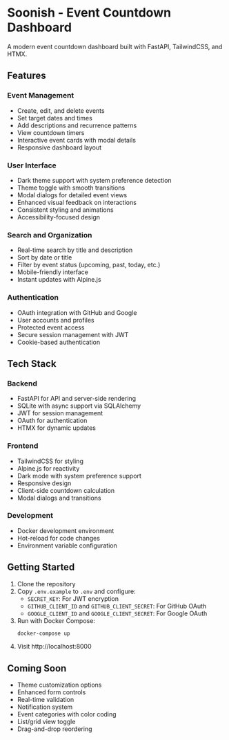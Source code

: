 # Soonish - Event Countdown Dashboard

A modern event countdown dashboard built with FastAPI, TailwindCSS, and HTMX.

## Features

### Event Management
- Create, edit, and delete events
- Set target dates and times
- Add descriptions and recurrence patterns
- View countdown timers
- Interactive event cards with modal details
- Responsive dashboard layout

### User Interface
- Dark theme support with system preference detection
- Theme toggle with smooth transitions
- Modal dialogs for detailed event views
- Enhanced visual feedback on interactions
- Consistent styling and animations
- Accessibility-focused design

### Search and Organization
- Real-time search by title and description
- Sort by date or title
- Filter by event status (upcoming, past, today, etc.)
- Mobile-friendly interface
- Instant updates with Alpine.js

### Authentication
- OAuth integration with GitHub and Google
- User accounts and profiles
- Protected event access
- Secure session management with JWT
- Cookie-based authentication

## Tech Stack

### Backend
- FastAPI for API and server-side rendering
- SQLite with async support via SQLAlchemy
- JWT for session management
- OAuth for authentication
- HTMX for dynamic updates

### Frontend
- TailwindCSS for styling
- Alpine.js for reactivity
- Dark mode with system preference support
- Responsive design
- Client-side countdown calculation
- Modal dialogs and transitions

### Development
- Docker development environment
- Hot-reload for code changes
- Environment variable configuration

## Getting Started

1. Clone the repository
2. Copy `.env.example` to `.env` and configure:
   - `SECRET_KEY`: For JWT encryption
   - `GITHUB_CLIENT_ID` and `GITHUB_CLIENT_SECRET`: For GitHub OAuth
   - `GOOGLE_CLIENT_ID` and `GOOGLE_CLIENT_SECRET`: For Google OAuth
3. Run with Docker Compose:
   ```bash
   docker-compose up
   ```
4. Visit http://localhost:8000

## Coming Soon
- Theme customization options
- Enhanced form controls
- Real-time validation
- Notification system
- Event categories with color coding
- List/grid view toggle
- Drag-and-drop reordering
